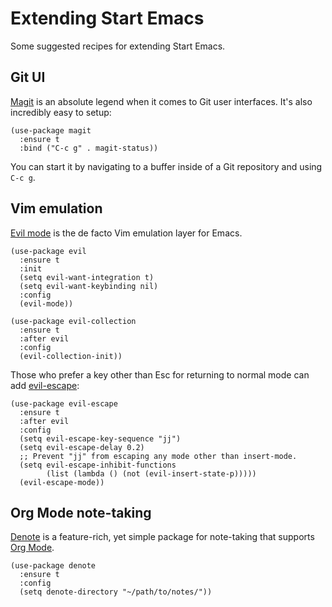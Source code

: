 # Extending Start Emacs

Some suggested recipes for extending Start Emacs.

## Git UI

[Magit](https://magit.vc/) is an absolute legend when it comes to Git
user interfaces. It's also incredibly easy to setup:

```elisp
(use-package magit
  :ensure t
  :bind ("C-c g" . magit-status))
```

You can start it by navigating to a buffer inside of a Git repository
and using `C-c g`.

## Vim emulation

[Evil mode](https://github.com/emacs-evil/evil) is the de facto Vim
emulation layer for Emacs.

```elisp
(use-package evil
  :ensure t
  :init
  (setq evil-want-integration t)
  (setq evil-want-keybinding nil)
  :config
  (evil-mode))

(use-package evil-collection
  :ensure t
  :after evil
  :config
  (evil-collection-init))
```

Those who prefer a key other than Esc for returning to normal mode can
add [evil-escape](https://github.com/syl20bnr/evil-escape):

```elisp
(use-package evil-escape
  :ensure t
  :after evil
  :config
  (setq evil-escape-key-sequence "jj")
  (setq evil-escape-delay 0.2)
  ;; Prevent "jj" from escaping any mode other than insert-mode.
  (setq evil-escape-inhibit-functions
        (list (lambda () (not (evil-insert-state-p)))))
  (evil-escape-mode))
```

## Org Mode note-taking

[Denote](https://protesilaos.com/emacs/denote) is a feature-rich, yet
simple package for note-taking that supports [Org
Mode](https://orgmode.org/).

```elisp
(use-package denote
  :ensure t
  :config
  (setq denote-directory "~/path/to/notes/"))
```
